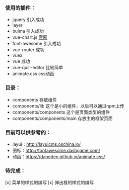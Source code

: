 ### 使用的插件：
- jquery  引入成功
- layer
- bulma 引入成功
- vue-chart.js [官网](http://vue-chartjs.org/#/home)
- font-awesome 引入成功
- vue-router 成功
- vuex
- vue 成功
- vue-quill-editor 比较简单
- animate.css css动画

### 目录：
- components 存放组件
- components/lib  这个是小的组件，以后可以通过npm上传
- components/components 这个是页面类型的组件
- components/components/main 存放主的框架页面

### 目前可以供参考的：
- layui：http://layuicms.oschina.io/
- 图标：http://fontawesome.dashgame.com/
- 动画：https://daneden.github.io/animate.css/

### 待完成：
[x] 菜单的样式的编写
[x] 弹出框的样式的编写 
